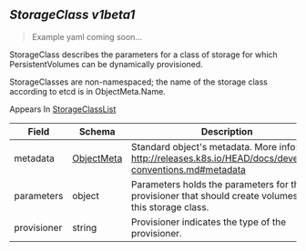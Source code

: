 ## *StorageClass v1beta1*

> Example yaml coming soon...



StorageClass describes the parameters for a class of storage for which PersistentVolumes can be dynamically provisioned.

StorageClasses are non-namespaced; the name of the storage class according to etcd is in ObjectMeta.Name.

<aside class="notice">
Appears In  <a href="#storageclasslist-v1beta1">StorageClassList</a> </aside>

Field        | Schema     | Description
------------ | ---------- | -----------
metadata | [ObjectMeta](#objectmeta-v1) | Standard object's metadata. More info: http://releases.k8s.io/HEAD/docs/devel/api-conventions.md#metadata
parameters | object | Parameters holds the parameters for the provisioner that should create volumes of this storage class.
provisioner | string | Provisioner indicates the type of the provisioner.

